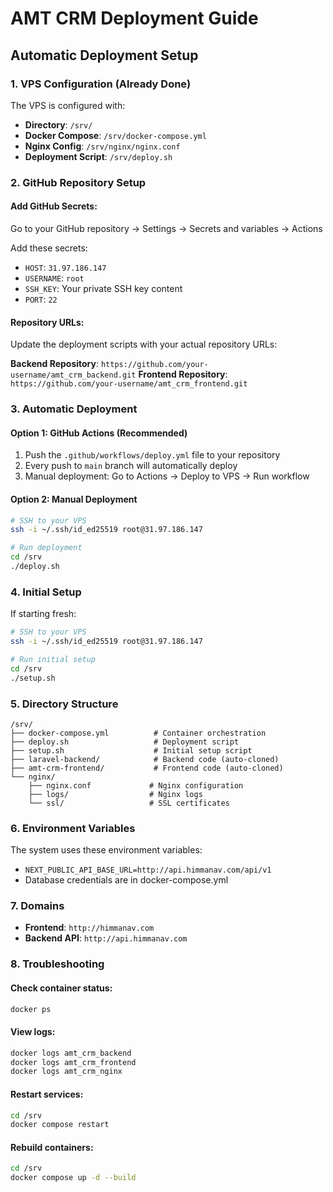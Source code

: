 # AMT CRM Deployment Guide

## Automatic Deployment Setup

### 1. VPS Configuration (Already Done)

The VPS is configured with:
- **Directory**: `/srv/`
- **Docker Compose**: `/srv/docker-compose.yml`
- **Nginx Config**: `/srv/nginx/nginx.conf`
- **Deployment Script**: `/srv/deploy.sh`

### 2. GitHub Repository Setup

#### Add GitHub Secrets:
Go to your GitHub repository → Settings → Secrets and variables → Actions

Add these secrets:
- `HOST`: `31.97.186.147`
- `USERNAME`: `root`
- `SSH_KEY`: Your private SSH key content
- `PORT`: `22`

#### Repository URLs:
Update the deployment scripts with your actual repository URLs:

**Backend Repository**: `https://github.com/your-username/amt_crm_backend.git`
**Frontend Repository**: `https://github.com/your-username/amt_crm_frontend.git`

### 3. Automatic Deployment

#### Option 1: GitHub Actions (Recommended)
1. Push the `.github/workflows/deploy.yml` file to your repository
2. Every push to `main` branch will automatically deploy
3. Manual deployment: Go to Actions → Deploy to VPS → Run workflow

#### Option 2: Manual Deployment
```bash
# SSH to your VPS
ssh -i ~/.ssh/id_ed25519 root@31.97.186.147

# Run deployment
cd /srv
./deploy.sh
```

### 4. Initial Setup

If starting fresh:
```bash
# SSH to your VPS
ssh -i ~/.ssh/id_ed25519 root@31.97.186.147

# Run initial setup
cd /srv
./setup.sh
```

### 5. Directory Structure

```
/srv/
├── docker-compose.yml          # Container orchestration
├── deploy.sh                   # Deployment script
├── setup.sh                    # Initial setup script
├── laravel-backend/            # Backend code (auto-cloned)
├── amt-crm-frontend/           # Frontend code (auto-cloned)
└── nginx/
    ├── nginx.conf             # Nginx configuration
    ├── logs/                  # Nginx logs
    └── ssl/                   # SSL certificates
```

### 6. Environment Variables

The system uses these environment variables:
- `NEXT_PUBLIC_API_BASE_URL=http://api.himmanav.com/api/v1`
- Database credentials are in docker-compose.yml

### 7. Domains

- **Frontend**: `http://himmanav.com`
- **Backend API**: `http://api.himmanav.com`

### 8. Troubleshooting

#### Check container status:
```bash
docker ps
```

#### View logs:
```bash
docker logs amt_crm_backend
docker logs amt_crm_frontend
docker logs amt_crm_nginx
```

#### Restart services:
```bash
cd /srv
docker compose restart
```

#### Rebuild containers:
```bash
cd /srv
docker compose up -d --build
``` 